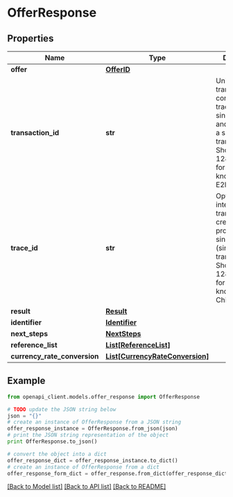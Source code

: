 # OfferResponse


## Properties
Name | Type | Description | Notes
------------ | ------------- | ------------- | -------------
**offer** | [**OfferID**](OfferID.md) |  | [optional] 
**transaction_id** | **str** | Unique transaction, correlation or tracking id for a single request and reply i.e. for a single transaction. Should be a 128 bit GUID format. Also know as E2ETrackingId. | [optional] 
**trace_id** | **str** | Optional ID for internal child transactions created for processing a single request (single transaction). Should be a 128 bit GUID format. Also known as ChildTrackingId. | [optional] 
**result** | [**Result**](Result.md) |  | [optional] 
**identifier** | [**Identifier**](Identifier.md) |  | [optional] 
**next_steps** | [**NextSteps**](NextSteps.md) |  | [optional] 
**reference_list** | [**List[ReferenceList]**](ReferenceList.md) |  | [optional] 
**currency_rate_conversion** | [**List[CurrencyRateConversion]**](CurrencyRateConversion.md) |  | [optional] 

## Example

```python
from openapi_client.models.offer_response import OfferResponse

# TODO update the JSON string below
json = "{}"
# create an instance of OfferResponse from a JSON string
offer_response_instance = OfferResponse.from_json(json)
# print the JSON string representation of the object
print OfferResponse.to_json()

# convert the object into a dict
offer_response_dict = offer_response_instance.to_dict()
# create an instance of OfferResponse from a dict
offer_response_form_dict = offer_response.from_dict(offer_response_dict)
```
[[Back to Model list]](../README.md#documentation-for-models) [[Back to API list]](../README.md#documentation-for-api-endpoints) [[Back to README]](../README.md)


